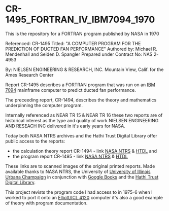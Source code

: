 # CR-1495_FORTRAN_IV_IBM7094_1970

This is the repository for a FORTRAN program published by NASA in 1970

Referenced: CR-1495
Titled: "A COMPUTER PROGRAM FOR THE PREDICTION OF DUCTED FAN PERFORMANCE"
Authored by: Michael R. Mendenhall and Seiden D. Spangler
Prepared under Contract No: NAS 2-4953 

By:
NIELSEN ENGINEERING & RESEARCH, INC.
Mountain View, Calif.
for the Ames Research Center

Report CR-1495 describes a FORTRAN program that was run on an [IBM 7094](https://en.wikipedia.org/wiki/IBM_7090) mainframe computer to predict ducted fan performance.

The preceeding report, CR-1494, describes the theory and mathematics underpinning the computer program.

Internally referenced as NEAR TR 15 & NEAR TR 16 these two reports are of historical interest as the type and quality of work NIELSEN ENGINEERING AND RESEACH INC delivered in it's early years for NASA.

Today both NASA NTRS archives and the Hathi Trust Digital Library offer public access to the reports:

* the calculation theory report CR-1494 - link [NASA NTRS](http://ntrs.nasa.gov/archive/nasa/casi.ntrs.nasa.gov/19700006092%5F1970006092.pdf) & [HTDL](https://catalog.hathitrust.org/Record/011430639)
and
* the program report CR-1495 - link [NASA NTRS](https://ntrs.nasa.gov/archive/nasa/casi.ntrs.nasa.gov/19700012375.pdf) & [HTDL](https://catalog.hathitrust.org/Record/011430641)

These links are to scanned images of the original printed reports. Made available thanks to NASA NTRS, the University of [University of Illinois Urbana Champaign](https://illinois.edu/) in conjunction with [Google Books](https://books.google.co.uk/books?id=T3jQ-9s-IbAC) and the [Hathi Trust Digital Library](https://www.hathitrust.org/).

This project revists the program code I had access to in 1975-6 when I worked to port it onto an [Elliott/ICL 4120](https://www.ithistory.org/db/hardware/elliott-brothers-london-ltd/elliott-4120) computer it's also a good example of theory with program documentation.
